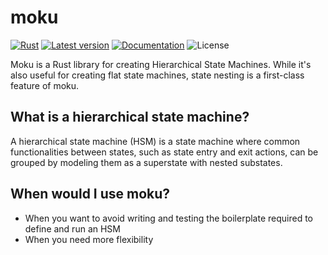 # moku
[![Rust](https://github.com/moku/moku/workflows/Rust/badge.svg)](https://github.com/harrisonmg/moku/actions)
[![Latest version](https://img.shields.io/crates/v/moku.svg)](https://crates.io/crates/moku)
[![Documentation](https://docs.rs/moku/badge.svg)](https://docs.rs/moku)
![License](https://img.shields.io/crates/l/moku.svg)

Moku is a Rust library for creating Hierarchical State Machines. While it's also useful for creating flat state machines, state nesting is a first-class feature of moku.

## What is a hierarchical state machine?
A hierarchical state machine (HSM) is a state machine where common functionalities between states, such as state entry and exit actions, can be grouped by modeling them as a superstate with nested substates.

## When would I use moku?
- When you want to avoid writing and testing the boilerplate required to define and run an HSM
- When you need more flexibility
